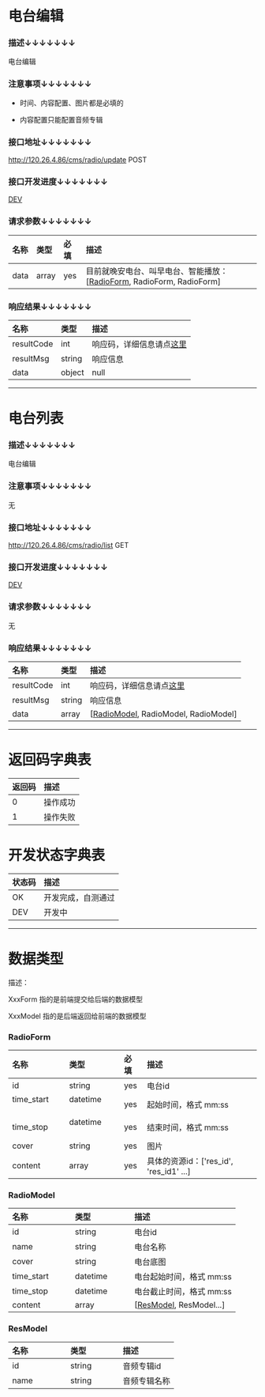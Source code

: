 # 电台编辑

### 描述↓↓↓↓↓↓↓

电台编辑

### 注意事项↓↓↓↓↓↓↓

 - 时间、内容配置、图片都是必填的
 
 - 内容配置只能配置音频专辑

### 接口地址↓↓↓↓↓↓↓

http://120.26.4.86/cms/radio/update POST

### 接口开发进度↓↓↓↓↓↓↓

[DEV](#开发状态字典表)

### 请求参数↓↓↓↓↓↓↓

| 名称               | 类型               | 必填               | 描述
| :----------------- | :----------------- | :----------------- | :----------------- 
| data               | array              | yes                | 目前就晚安电台、叫早电台、智能播放：[[RadioForm](#radioform), RadioForm, RadioForm]

### 响应结果↓↓↓↓↓↓↓

| 名称               | 类型               | 描述
| :----------------- | :----------------- | :----------------- 
| resultCode         | int                | 响应码，详细信息请点[这里](#返回码字典表)
| resultMsg          | string             | 响应信息
| data               | object             | null

---

# 电台列表

### 描述↓↓↓↓↓↓↓

电台编辑

### 注意事项↓↓↓↓↓↓↓

无

### 接口地址↓↓↓↓↓↓↓

http://120.26.4.86/cms/radio/list GET

### 接口开发进度↓↓↓↓↓↓↓

[DEV](#开发状态字典表)

### 请求参数↓↓↓↓↓↓↓

无

### 响应结果↓↓↓↓↓↓↓

| 名称               | 类型               | 描述
| :----------------- | :----------------- | :----------------- 
| resultCode         | int                | 响应码，详细信息请点[这里](#返回码字典表)
| resultMsg          | string             | 响应信息
| data               | array              | [[RadioModel](#radiomodel), RadioModel, RadioModel]

---

# 返回码字典表

| 返回码             | 描述
| :----------------- | :----------------- 
| 0                  | 操作成功
| 1                  | 操作失败

# 开发状态字典表

| 状态码             | 描述
| :----------------- | :----------------- 
| OK                 | 开发完成，自测通过
| DEV                | 开发中

---

# 数据类型

描述：

XxxForm 指的是前端提交给后端的数据模型

XxxModel 指的是后端返回给前端的数据模型

### RadioForm

| 名称               | 类型               | 必填               | 描述
| :----------------- | :----------------- | :----------------- | :----------------- 
| id                 | string             | yes                | 电台id
| time_start         | datetime           | yes                | 起始时间，格式 mm:ss
| time_stop          | datetime           | yes                | 结束时间，格式 mm:ss
| cover              | string             | yes                | 图片
| content            | array              | yes                | 具体的资源id：['res_id', 'res_id1' ...]


### RadioModel

| 名称               | 类型               | 描述
| :----------------- | :----------------- | :----------------- 
| id                 | string             | 电台id
| name               | string             | 电台名称
| cover              | string             | 电台底图
| time_start         | datetime           | 电台起始时间，格式 mm:ss
| time_stop          | datetime           | 电台截止时间，格式 mm:ss
| content            | array              | [[ResModel](#resmodel), ResModel...]

### ResModel

| 名称               | 类型               | 描述
| :----------------- | :----------------- | :----------------- 
| id                 | string             | 音频专辑id
| name               | string             | 音频专辑名称


